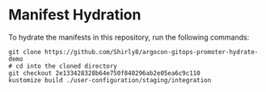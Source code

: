 # Manifest Hydration

To hydrate the manifests in this repository, run the following commands:

```shell
git clone https://github.com/Shirly8/argocon-gitops-promoter-hydrate-demo
# cd into the cloned directory
git checkout 2e133428328b64e750f840296ab2e05ea6c9c110
kustomize build ./user-configuration/staging/integration
```
